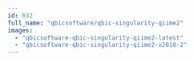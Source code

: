 ```yaml
---
id: 632
full_name: "qbicsoftware/qbic-singularity-qiime2"
images: 
  - "qbicsoftware-qbic-singularity-qiime2-latest"
  - "qbicsoftware-qbic-singularity-qiime2-v2018-2"
---
```

